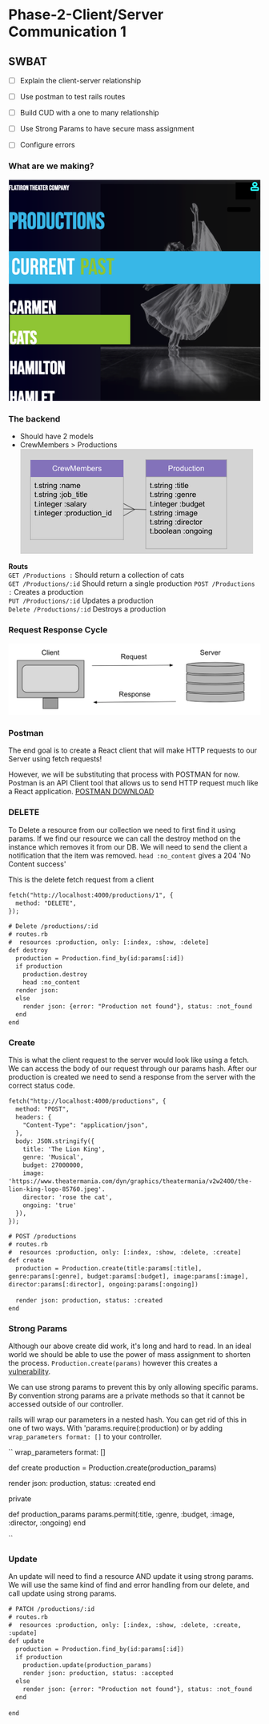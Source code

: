 # Phase-2-Client/Server Communication 1

## SWBAT
- [ ] Explain the client-server relationship 
- [ ] Use postman to test rails routes 
- [ ] Build CUD with a one to many relationship
- [ ] Use Strong Params to have secure mass assignment
- [ ] Configure errors  


### What are we making?
![project](assets/flatironTheater.png)

### The backend
* Should have 2 models 
* CrewMembers > Productions
![migrations](assets/migrations.png)

**Routs**  
`GET /Productions :` Should return a collection of cats  
`GET /Productions/:id` Should return a single production
`POST /Productions :` Creates a production   
`PUT /Productions/:id` Updates a production  
`Delete /Productions/:id` Destroys a production  

### Request Response Cycle 

![request-response](assets/request-response.png)

### Postman
The end goal is to create a React client that will make HTTP requests to our Server using fetch requests! 


However, we will be substituting that process with POSTMAN for now. 
Postman is an API Client tool that allows us to send HTTP request much like a React application. 
[POSTMAN DOWNLOAD](https://www.postman.com/downloads/)

### DELETE
To Delete a resource from our collection we need to first find it using params.
If we find our resource we can call the destroy method on the instance which removes it from our DB. 
We will need to send the client a notification that the item was removed. `head :no_content` gives a 204 'No Content success'

This is the delete fetch request from a client
```
fetch("http://localhost:4000/productions/1", {
  method: "DELETE",
});
```


```
# Delete /productions/:id
# routes.rb
#  resources :production, only: [:index, :show, :delete]
def destroy
  production = Production.find_by(id:params[:id])
  if production 
    production.destroy
    head :no_content 
  render json:
  else 
    render json: {error: "Production not found"}, status: :not_found
  end 
end 
```

### Create 
This is what the client request to the server would look like using a fetch. We can access the body of our request through our params hash. After our production is created we need to send a response from the server with the correct status code. 

```
fetch("http://localhost:4000/productions", {
  method: "POST",
  headers: {
    "Content-Type": "application/json",
  },
  body: JSON.stringify({
    title: 'The Lion King',
    genre: 'Musical',
    budget: 27000000,
    image: 'https://www.theatermania.com/dyn/graphics/theatermania/v2w2400/the-lion-king-logo-85760.jpeg'.
    director: 'rose the cat',
    ongoing: 'true'
  }),
});
```


```
# POST /productions
# routes.rb
#  resources :production, only: [:index, :show, :delete, :create]
def create
  production = Production.create(title:params[:title], genre:params[:genre], budget:params[:budget], image:params[:image], director:params[:director], ongoing:params[:ongoing])

  render json: production, status: :created
end 

```
### Strong Params 
Although our above create did work, it's long and hard to read. In an ideal world we should be able to use the power of mass assignment to shorten the process.
`Production.create(params)` however this creates a [vulnerability](https://en.wikipedia.org/wiki/Mass_assignment_vulnerability).

We can use strong params to prevent this by only allowing specific params. By convention strong params are a private methods so that it cannot be accessed outside of our controller. 

rails will wrap our parameters in a nested hash. 
You can get rid of this in one of two ways. With 'params.require(:production) or by adding `wrap_parameters format: []` to your controller.

``
wrap_parameters format: []

def create
  production = Production.create(production_params)

  render json: production, status: :created
end 

private

def production_params
  params.permit(:title, :genre, :budget, :image, :director, :ongoing)
end 

``


### Update 
An update will need to find a resource AND update it using strong params. We will use the same kind of find and error handling from our delete, and call update using strong params. 

```
# PATCH /productions/:id
# routes.rb
#  resources :production, only: [:index, :show, :delete, :create, :update]
def update
  production = Production.find_by(id:params[:id])
  if production 
    production.update(production_params)
    render json: production, status: :accepted
  else 
    render json: {error: "Production not found"}, status: :not_found
  end 

end 


```
